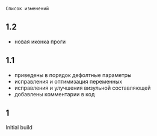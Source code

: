 `Список изменений`
## 1.2
- новая иконка проги

## 1.1
- приведены в порядок дефолтные параметры
- исправления и оптимизация переменных
- исправления и улучшения визульной составляющей
- добавлены комментарии в код

## 1
Initial build